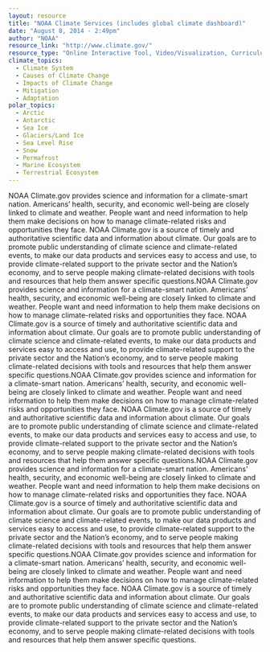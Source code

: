 ```yaml
---
layout: resource
title: "NOAA Climate Services (includes global climate dashboard)"
date: "August 8, 2014 - 2:49pm"
author: "NOAA"
resource_link: "http://www.climate.gov/"
resource_type: "Online Interactive Tool, Video/Visualization, Curriculum, Website, Data"
climate_topics:
  - Climate System
  - Causes of Climate Change
  - Impacts of Climate Change
  - Mitigation
  - Adaptation
polar_topics:
  - Arctic
  - Antarctic
  - Sea Ice
  - Glaciers/Land Ice
  - Sea Level Rise
  - Snow
  - Permafrost
  - Marine Ecosystem
  - Terrestrial Ecosystem
---
```


NOAA Climate.gov provides science and information for a climate-smart nation.  Americans’ health, security, and economic well-being are closely linked to climate and weather.  People want and need information to help them make decisions on how to manage climate-related risks and opportunities they face.
NOAA Climate.gov is a source of timely and authoritative scientific data and information about climate.  Our goals are to promote public understanding of climate science and climate-related events, to make our data products and services easy to access and use, to provide climate-related support to the private sector and the Nation’s economy, and to serve people making climate-related decisions with tools and resources that help them answer specific questions.NOAA Climate.gov provides science and information for a climate-smart nation.  Americans’ health, security, and economic well-being are closely linked to climate and weather.  People want and need information to help them make decisions on how to manage climate-related risks and opportunities they face.
NOAA Climate.gov is a source of timely and authoritative scientific data and information about climate.  Our goals are to promote public understanding of climate science and climate-related events, to make our data products and services easy to access and use, to provide climate-related support to the private sector and the Nation’s economy, and to serve people making climate-related decisions with tools and resources that help them answer specific questions.NOAA Climate.gov provides science and information for a climate-smart nation.  Americans’ health, security, and economic well-being are closely linked to climate and weather.  People want and need information to help them make decisions on how to manage climate-related risks and opportunities they face.
NOAA Climate.gov is a source of timely and authoritative scientific data and information about climate.  Our goals are to promote public understanding of climate science and climate-related events, to make our data products and services easy to access and use, to provide climate-related support to the private sector and the Nation’s economy, and to serve people making climate-related decisions with tools and resources that help them answer specific questions.NOAA Climate.gov provides science and information for a climate-smart nation.  Americans’ health, security, and economic well-being are closely linked to climate and weather.  People want and need information to help them make decisions on how to manage climate-related risks and opportunities they face.
NOAA Climate.gov is a source of timely and authoritative scientific data and information about climate.  Our goals are to promote public understanding of climate science and climate-related events, to make our data products and services easy to access and use, to provide climate-related support to the private sector and the Nation’s economy, and to serve people making climate-related decisions with tools and resources that help them answer specific questions.NOAA Climate.gov provides science and information for a climate-smart nation.  Americans’ health, security, and economic well-being are closely linked to climate and weather.  People want and need information to help them make decisions on how to manage climate-related risks and opportunities they face.
NOAA Climate.gov is a source of timely and authoritative scientific data and information about climate.  Our goals are to promote public understanding of climate science and climate-related events, to make our data products and services easy to access and use, to provide climate-related support to the private sector and the Nation’s economy, and to serve people making climate-related decisions with tools and resources that help them answer specific questions.